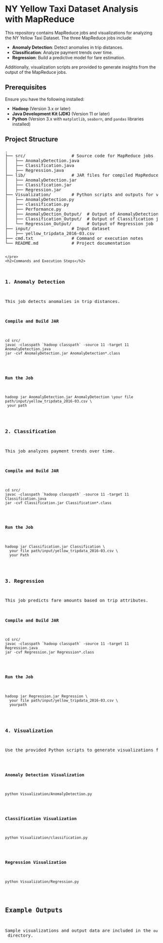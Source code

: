 <body>
<h1>NY Yellow Taxi Dataset Analysis with MapReduce</h1>
<p>This repository contains MapReduce jobs and visualizations for analyzing the NY Yellow Taxi Dataset. The three MapReduce jobs include:</p>
<ul>
<li><strong>Anomaly Detection</strong>: Detect anomalies in trip distances.</li>
<li><strong>Classification</strong>: Analyze payment trends over time.</li>
<li><strong>Regression</strong>: Build a predictive model for fare estimation.</li>
</ul>
<p>Additionally, visualization scripts are provided to generate insights from the output of the MapReduce jobs.</p>
<h2>Prerequisites</h2>
<p>Ensure you have the following installed:</p>
<ul>
<li><strong>Hadoop</strong> (Version 3.x or later)</li>
<li><strong>Java Development Kit (JDK)</strong> (Version 11 or later)</li>
<li><strong>Python</strong> (Version 3.x with <code>matplotlib</code>, <code>seaborn</code>, and <code>pandas</code> libraries installed)</li>
</ul>
<h2>Project Structure</h2>
<pre>
.
├── src/                  # Source code for MapReduce jobs
│   ├── AnomalyDetection.java
│   ├── Classification.java
│   ├── Regression.java
├── lib/                  # JAR files for compiled MapReduce jobs
│   ├── AnomalyDetection.jar
│   ├── Classification.jar
│   ├── Regression.jar
├── Visualization/        # Python scripts and outputs for visualization
│   ├── AnomalyDetection.py
│   ├── classification.py
│   ├── Performance.py
│   ├── AnomalyDection_Output/  # Output of AnomalyDetection job
│   ├── Classification_Output/  # Output of Classification job
│   └── Regression_Output/      # Output of Regression job
├── input/                # Input dataset
│   ├── yellow_tripdata_2016-03.csv
├── cmd.txt               # Command or execution notes
└── README.md             # Project documentation

    </pre>
    <h2>Commands and Execution Steps</h2>

<h3>1. Anomaly Detection</h3>
<p>This job detects anomalies in trip distances.</p>
<h4>Compile and Build JAR</h4>
<pre><code>cd src/
javac -classpath `hadoop classpath` -source 11 -target 11 AnomalyDetection.java
jar -cvf AnomalyDetection.jar AnomalyDetection*.class</code></pre>

<h4>Run the Job</h4>
<pre><code>hadoop jar AnomalyDetection.jar AnomalyDetection \your file path/input/yellow_tripdata_2016-03.csv \
 your path</code></pre>

<h3>2. Classification</h3>
<p>This job analyzes payment trends over time.</p>
<h4>Compile and Build JAR</h4>
<pre><code>cd src/
javac -classpath `hadoop classpath` -source 11 -target 11 Classification.java
jar -cvf Classification.jar Classification*.class</code></pre>

<h4>Run the Job</h4>
<pre><code>hadoop jar Classification.jar Classification \
  your file path/input/yellow_tripdata_2016-03.csv \
  your Path</code></pre>

<h3>3. Regression</h3>
<p>This job predicts fare amounts based on trip attributes.</p>
<h4>Compile and Build JAR</h4>
<pre><code>cd src/
javac -classpath `hadoop classpath` -source 11 -target 11 Regression.java
jar -cvf Regression.jar Regression*.class</code></pre>

<h4>Run the Job</h4>
<pre><code>hadoop jar Regression.jar Regression \
  your file path/input/yellow_tripdata_2016-03.csv \
  yourpath</code></pre>

<h3>4. Visualization</h3>
<p>Use the provided Python scripts to generate visualizations from the MapReduce job outputs.</p>

<h4>Anomaly Detection Visualization</h4>
<pre><code>python Visualization/AnomalyDetection.py</code></pre>

<h4>Classification Visualization</h4>
<pre><code>python Visualization/classification.py</code></pre>

<h4>Regression Visualization</h4>
<pre><code>python Visualization/Regression.py</code></pre>

<h2>Example Outputs</h2>
<p>Sample visualizations and output data are included in the <code>output/</code> directory.</p>
</body>
</html>
